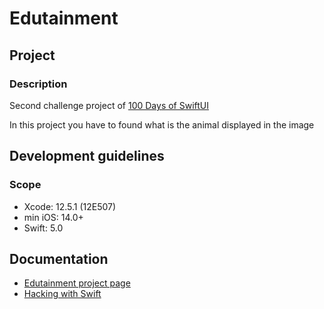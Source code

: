# Edutainment

## Project

### Description

Second challenge project of [100 Days of SwiftUI](https://www.hackingwithswift.com/100/swiftui)

In this project you have to found what is the animal displayed in the image

## Development guidelines

### Scope

* Xcode: 12.5.1 (12E507)
* min iOS: 14.0+ 
* Swift: 5.0

## Documentation

* [Edutainment project page](https://www.hackingwithswift.com/guide/ios-swiftui/3/3/challenge)
* [Hacking with Swift](https://www.hackingwithswift.com)

